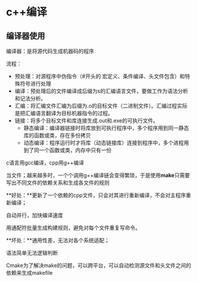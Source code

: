 # c++编译
## 编译器使用

编译器：是将源代码生成机器码的程序

流程：

- 预处理：对源程序中伪指令（#开头的   宏定义、条件编译、头文件包含）和特殊符号进行处理
- 编译：预处理后的文件编译成后缀为s的汇编语言文件，要做工作为语法分析和记法分析。
- 汇编：将汇编文件汇编为后缀为.o的目标文件（二进制文件）。汇编过程实际是把汇编语言翻译为目标机器指令的过程。
- 链接：将多个目标文件和库连接生成.out和.exe的可执行文件。
  - 静态编译：编译器链接时将库放到可执行程序中，多个程序用到同一静态库的函数或类，存在多份拷贝
  - 动态编译：程序运行时才将库（动态链接库）连接到程序中，多个进程用到了同一个函数或类，内存中只有一份

c语言用gcc编译，cpp用g++编译

当文件；越来越多时，一个个调用g++编译链会变得繁琐，于是使用**make**只需要写出不同文件的依赖关系和生成各文件的规则

**好处：**更新了一个依赖的cpp文件，只会对其进行重新编译，不会对主程序重新编译；

自动并行，加快编译速度

用通配符批量生成构建规则，避免对每个文件重复写命令。

**坏处：**通用性差，无法对各个系统适配；

语法简单无法逻辑判断



Cmake为了解决make的问题，可以跨平台，可以自动检测源文件和头文件之间的依赖来生成makefile